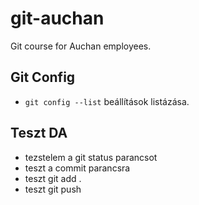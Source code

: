 # git-auchan
Git course for Auchan employees.

## Git Config
- `git config --list` beállítások listázása.

## Teszt DA 
- tezstelem a git status parancsot 
- teszt a commit parancsra
- teszt git add .
- teszt git push 
